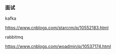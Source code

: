 


### 面试

kafka

https://www.cnblogs.com/starcrm/p/10552183.html

rabbitmq

https://www.cnblogs.com/woadmin/p/10537174.html